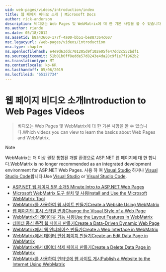 ```yaml
---
uid: web-pages/videos/introduction/index
title: 웹 페이지 비디오 소개 | Microsoft Docs
author: rick-anderson
description: 비디오는 Web Pages 및 WebMatrix에 대 한 기본 사항을 볼 수 있습니다.
ms.author: riande
ms.date: 05/18/2012
ms.assetid: b8a43660-177f-4a00-bb51-be887364c607
msc.legacyurl: /web-pages/videos/introduction
msc.type: chapter
ms.openlocfilehash: e4e9d63ddc701205d9f102e05fe47dd2c552bdf1
ms.sourcegitcommit: 51b01b6ff8edde57d8243e4da28c9f1e7f1962b2
ms.translationtype: MT
ms.contentlocale: ko-KR
ms.lasthandoff: 05/06/2019
ms.locfileid: "65127734"
---
```

# <a name="introduction-to-web-pages-videos"></a><span data-ttu-id="68480-103">웹 페이지 비디오 소개</span><span class="sxs-lookup"><span data-stu-id="68480-103">Introduction to Web Pages Videos</span></span>

> <span data-ttu-id="68480-104">비디오는 Web Pages 및 WebMatrix에 대 한 기본 사항을 볼 수 있습니다.</span><span class="sxs-lookup"><span data-stu-id="68480-104">Which videos you can view to learn the basics about Web Pages and WebMatrix.</span></span>

> [!NOTE] 
> <span data-ttu-id="68480-105">WebMatrix는 더 이상 권장 통합된 개발 환경으로 ASP.NET 웹 페이지에 대 한 합니다.</span><span class="sxs-lookup"><span data-stu-id="68480-105">WebMatrix is no longer recommended as an integrated development environment for ASP.NET Web Pages.</span></span> <span data-ttu-id="68480-106">사용 하 여 [Visual Studio](xref:aspnet/web-pages/overview/getting-started/program-asp-net-web-pages-in-visual-studio) 하거나 [Visual Studio Code](https://code.visualstudio.com/)합니다.</span><span class="sxs-lookup"><span data-stu-id="68480-106">Use [Visual Studio](xref:aspnet/web-pages/overview/getting-started/program-asp-net-web-pages-in-visual-studio) or [Visual Studio Code](https://code.visualstudio.com/).</span></span>

- [<span data-ttu-id="68480-107">ASP.NET 웹 페이지 5분 소개</span><span class="sxs-lookup"><span data-stu-id="68480-107">5 Minute Intro to ASP.NET Web Pages</span></span>](5-minute-introduction-to-aspnet-web-pages.md)
- [<span data-ttu-id="68480-108">Microsoft WebMatrix 도구 설치 및 사용</span><span class="sxs-lookup"><span data-stu-id="68480-108">Install and Use the Microsoft WebMatrix Tool</span></span>](install-and-use-the-microsoft-webmatrix-tool.md)
- [<span data-ttu-id="68480-109">WebMatrix를 사용하여 웹 사이트 만들기</span><span class="sxs-lookup"><span data-stu-id="68480-109">Create a Website Using WebMatrix</span></span>](create-a-website-using-webmatrix.md)
- [<span data-ttu-id="68480-110">웹 페이지의 표시 스타일 변경</span><span class="sxs-lookup"><span data-stu-id="68480-110">Change the Visual Style of a Web Page</span></span>](change-the-visual-style-of-a-web-page.md)
- [<span data-ttu-id="68480-111">WebMatrix의 레이아웃 기능 사용</span><span class="sxs-lookup"><span data-stu-id="68480-111">Use the Layout Features in WebMatrix</span></span>](use-the-layout-features-in-webmatrix.md)
- [<span data-ttu-id="68480-112">데이터 중심 동적 웹 페이지 만들기</span><span class="sxs-lookup"><span data-stu-id="68480-112">Create a Data-Driven Dynamic Web Page</span></span>](create-a-data-driven-dynamic-web-page.md)
- [<span data-ttu-id="68480-113">WebMatrix에서 웹 인터페이스 만들기</span><span class="sxs-lookup"><span data-stu-id="68480-113">Create a Web Interface in WebMatrix</span></span>](create-a-web-interface-in-webmatrix.md)
- [<span data-ttu-id="68480-114">WebMatrix에서 데이터 편집 페이지 만들기</span><span class="sxs-lookup"><span data-stu-id="68480-114">Create an Edit Data Page in WebMatrix</span></span>](create-an-edit-data-page-in-webmatrix.md)
- [<span data-ttu-id="68480-115">WebMatrix에서 데이터 삭제 페이지 만들기</span><span class="sxs-lookup"><span data-stu-id="68480-115">Create a Delete Data Page in WebMatrix</span></span>](create-a-delete-data-page-in-webmatrix.md)
- [<span data-ttu-id="68480-116">WebMatrix를 사용하여 인터넷에 웹 사이트 게시</span><span class="sxs-lookup"><span data-stu-id="68480-116">Publish a Website to the Internet Using WebMatrix</span></span>](publish-a-website-to-the-internet-using-webmatrix.md)
